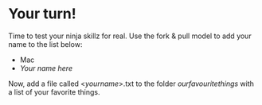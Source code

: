# Your turn!
Time to test your ninja skillz for real. Use the fork & pull model to add your name to the list below:

 - Mac
 - _Your name here_

Now, add a file called <_yourname_>.txt to the folder _ourfavouritethings_ with a list of your favorite things.
